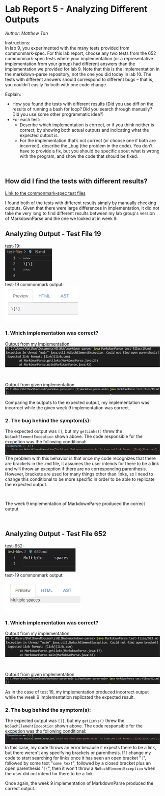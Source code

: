 # Lab Report 5 - Analyzing Different Outputs
*Author: Matthew Tan*

Instructions: <br>
In lab 9, you experimented with the many tests provided from commonmark-spec. For this lab report, choose any two tests from the 652 commonmark-spec tests where your implementation (or a representative implementation from your group) had different answers than the implementation we provided for lab 9. Note that this is the implementation in the markdown-parse repository, not the one you did today in lab 10. The tests with different answers should correspond to different bugs – that is, you couldn’t easily fix both with one code change.

Explain: <br>
- How you found the tests with different results (Did you use diff on the results of running a bash for loop? Did you search through manually? Did you use some other programmatic idea?)
- For each test: <br>
    - Describe which implementation is correct, or if you think neither is correct, by showing both actual outputs and indicating what the expected output is.
    - For the implementation that’s not correct (or choose one if both are incorrect), describe the _bug (the problem in the code). You don’t have to provide a fix, but you should be specific about what is wrong with the program, and show the code that should be fixed.

<br>


## How did I find the tests with different results?

<a target="_blank" rel="noopener noreferrer" href="https://github.com/ucsd-cse15l-w22/markdown-parse/tree/main/test-files">Link to the commonmark-spec test files</a>

I found both of the tests with different results simply by manually checking outputs. Given that there were large differences in implementation, it did not take me very long to find different results between my lab group's version of MarkdownParse and the one we looked at in week 9.

## Analyzing Output - Test File 19
test-19: <br>
![test-19](lab5-pngs/test-19.png) <br>
test-19 commonmark output: <br>
![test-19-expected-output](lab5-pngs/test-19-output-expected.png)

### 1. Which implementation was correct?
Output from my implementation: <br>
![test-19-my-output](lab5-pngs/test-19-output-my.png)

<br>

Output from given implementation: <br>
![test-19-given-output](lab5-pngs/test-19-output-given.png)

Comparing the outputs to the expected output, my implementation was incorrect while the given week 9 implementation was correct.

### 2. The bug behind the symptom(s):
The expected output was `[]`, but my `getLinks()` threw the `NoSuchElementException` shown above. The code responsible for the excpetion was the following conditional: 
![test-19-my-bug](lab5-pngs/test-19-bug-my.png)
The problem with this behavior is that once my code recognizes that there are brackets in the .md file, it assumes the user intends for there to be a link and will throw an exception if there are no corresponding parenthesis. However, brackets are used for many things other than links, so I need to change this conditional to be more specific in order to be able to replicate the expected output.

<br>

The week 9 implementation of MarkdownParse produced the correct output.

<br>

## Analyzing Output - Test File 652
test-652: <br>
![test-652](lab5-pngs/test-652.png) <br>
test-19 commonmark output: <br>
![test-652-expected-output](lab5-pngs/test-652-output-expected.png)

### 1. Which implementation was correct?
Output from my implementation: <br>
![test-652-my-output](lab5-pngs/test-652-output-my.png)

<br>

Output from given implementation: <br>
![test-652-given-output](lab5-pngs/test-652-output-given.png)

As in the case of test 19, my implementation produced incorrect output while the week 9 implementation replicated the expected result.

### 2. The bug behind the symptom(s):
The expected output was `[]]`, but my `getLinks()` threw the `NoSuchElementException` shown above. The code responsible for the excpetion was the following conditional: 
![test-19-my-bug](lab5-pngs/test-19-bug-my.png)
In this case, my code throws an error because it expects there to be a link, but there weren't any specifying brackets or parenthesis. If I change my code to start searching for links once it has seen an open bracket "`(`", followed by some text "`some text`", followed by a closed bracket plus an open parenthesis "`](`", then it won't throw a `NoSuchElementException` when the user did not intend for there to be a link.

Once again, the week 9 implementation of MarkdownParse produced the correct output.